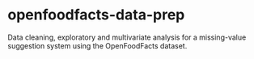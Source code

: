 # openfoodfacts-data-prep
Data cleaning, exploratory and multivariate analysis for a missing-value suggestion system using the OpenFoodFacts dataset.
